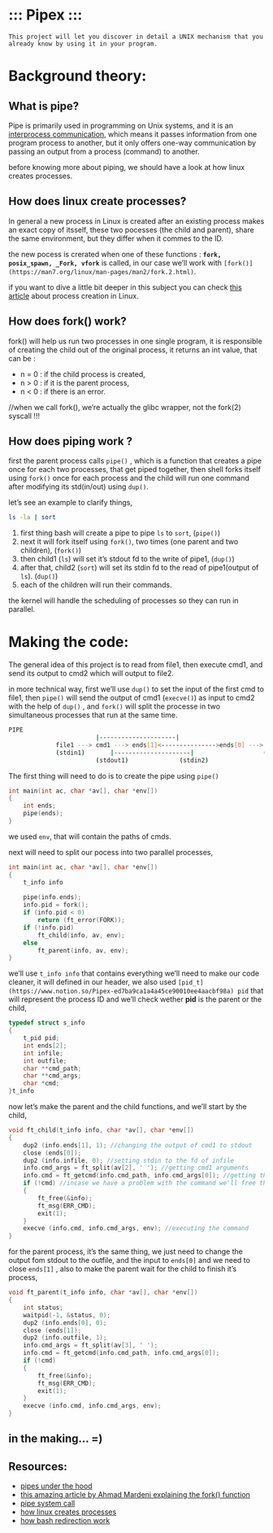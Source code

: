 # ::: Pipex :::

`This project will let you discover in detail a UNIX mechanism that you already know by using it in your program.`

# Background theory:

## What is pipe?

Pipe is primarily used in programming on Unix systems, and it is an [interprocess communication](https://en.wikipedia.org/wiki/Inter-process_communication), which means it passes information from one program process to another, but it only offers one-way communication by passing an output from a process (command) to another.

before knowing more about piping, we should have a look at how linux creates processes.

## How does linux create processes?

In general a new process in Linux is created after an existing process makes an exact copy of itsself, these two pocesses (the child and parent), share the same environment, but they differ when it commes to the ID. 

the new pocess is crerated when one of these functions : **`fork, posix_spawn, _Fork, vfork`** is called, in our case we’ll work with `[fork()](https://man7.org/linux/man-pages/man2/fork.2.html)`.

if you want to dive a little bit deeper in this subject you can check [this article](https://subscription.packtpub.com/book/application-development/9781785883057/1/ch01lvl1sec12/process-creation) about process creation in Linux.

## How does fork() work?

fork() will help us run two processes in one single program, it is responsible of creating the child out of the original process, it returns an int value, that can be :

- n = 0 : if the child process is created,
- n > 0 : if it is the parent process,
- n < 0 : if there is an error.

//when we call fork(), we’re actually the glibc wrapper, not the fork(2) syscall !!! 

## How does piping work ?

first the parent process calls `pipe()` , which is a function that creates a pipe once for each two processes, that get piped together, then shell forks itself using `fork()` once for each process and the child will run one command after modifying its std(in/out) using `dup()`.

let’s see an example to clarify things,

```bash
ls -la | sort
```

1. first thing bash will create a pipe to pipe `ls` to `sort`,  (`pipe()`)
2. next it will fork itself using `fork()`, two times (one parent and two children),  (`fork()`)
3. then child1 (`ls`) will set it’s stdout fd to the write of pipe1,  (`dup()`)
4. after that, child2 (`sort`) will set its stdin fd to the read of pipe1(output of `ls`).  (`dup()`)
5. each of the children will run their commands.

the kernel will handle the scheduling of processes so they can run in parallel.

# Making the code:

The general idea of this project is to read from file1, then execute cmd1, and send its output to cmd2 which will output to file2.

in more technical way, first we’ll use `dup()` to set the input of the first cmd to file1, then `pipe()` will send the output of cmd1 (`execve()`) as input to cmd2 with the help of `dup()` , and `fork()` will split the processe in two simultaneous processes that run at the same time.

```bash
PIPE
						|---------------------|
			 file1 ---> cmd1 ---> ends[1]<--------------->ends[0] ---> cmd2 ---> file2  
			 (stdin1)		|---------------------|                   (stdout2)
					    (stdout1)	           (stdin2)
```

The first thing will need to do is to create the pipe using `pipe()`

```c
int main(int ac, char *av[], char *env[])
{
	int ends;
	pipe(ends);		
}
```

we used `env`, that will contain the paths of cmds.

next will need to split our pocess into two parallel processes,

```c
int main(int ac, char *av[], char *env[])
{
	t_info info
	
	pipe(info.ends);
	info.pid = fork();
	if (info.pid < 0)
		return (ft_error(FORK));
	if (!info.pid)
		ft_child(info, av, env);
	else
		ft_parent(info, av, env); 
}
```

we’ll use `t_info info` that contains everything we’ll need to make our code cleaner, it will defined in our header, we also used `[pid_t](https://www.notion.so/Pipex-ed7ba9ca1a4a45ce90010ee4aacbf98a) pid` that will represent the process ID and we’ll check wether **pid** is the parent or the child,

```c
typedef struct s_info
{
	t_pid pid;
	int ends[2];
	int infile;
	int outfile;
	char **cmd_path;
	char **cmd_args;
	char *cmd;
}t_info
```

now let’s make the parent and the child functions, and we’ll start by the child,

```c
void ft_child(t_info info, char *av[], char *env[])
{
	dup2 (info.ends[1], 1); //changing the output of cmd1 to stdout
	close (ends[0]);
	dup2 (info.infile, 0); //setting stdin to the fd of infile
	info.cmd_args = ft_split(av[2], ' '); //getting cmd1 arguments
	info.cmd = ft_getcmd(info.cmd_path, info.cmd_args[0]); //getting the command
	if (!cmd) //incase we have a problem with the command we'll free the process and exit
	{
		ft_free(&info);
		ft_msg(ERR_CMD);
		exit(1);
	}
	execve (info.cmd, info.cmd_args, env); //executing the command
}
```

for the parent process, it’s the same thing, we just need to change the output fom stdout to the outfile, and the input to `ends[0]` and we need to close `ends[1]` , also to make the parent wait for the child to finish it’s process,

```c
void ft_parent(t_info info, char *av[], char *env[])
{
	int status;
	waitpid(-1, &status, 0);
	dup2 (info.ends[0], 0);
	close (ends[1]);
	dup2 (info.outfile, 1);
	info.cmd_args = ft_split(av[3], ' ');
	info.cmd = ft_getcmd(info.cmd_path, info.cmd_args[0]);
	if (!cmd)
	{
		ft_free(&info);
		ft_msg(ERR_CMD);
		exit(1);
	}
	execve (info.cmd, info.cmd_args, env);
}
```

## in the making… =)

## Resources:

- [pipes under the hood](https://brandonwamboldt.ca/how-linux-pipes-work-under-the-hood-1518/)
- [this amazing article by Ahmad Mardeni explaining the fork() function](https://www.section.io/engineering-education/fork-in-c-programming-language/#:~:text=What%20is%20a%20Fork()%3F,also%20kills%20the%20child%20process.)
- [pipe system call](https://www.geeksforgeeks.org/pipe-system-call/)
- [how linux creates processes](https://brandonwamboldt.ca/how-linux-creates-processes-1528/)
- [how bash redirection work](https://brandonwamboldt.ca/how-bash-redirection-works-under-the-hood-1512/)
